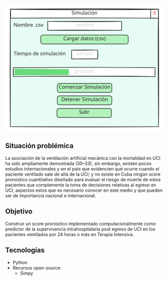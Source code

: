 <p align="center">
  <img src="modelos/modelo_ventana_simulacion_v1.0.svg" alt="modelo" />
</p>

## Situación problémica
La asociación de la ventilación artificial mecánica con la mortalidad en UCI ha sido ampliamente demostrada (30–33), sin embargo, existen pocos estudios internacionales y en el país que evidencien qué ocurre cuando el paciente ventilado sale de alta de la UCI; y no existe en Cuba ningún score pronóstico cuantitativo diseñado para evaluar el riesgo de muerte de estos pacientes que complemente la toma de decisiones relativas al egreso en UCI, aspectos estos que es necesario conocer en este medio y que pueden ser de importancia nacional e internacional.

## Objetivo
Construir un score pronóstico implementado computacionalmente como predictor de la supervivencia intrahospitalaria post egreso de UCI en los pacientes ventilados por 24 horas o más en Terapia Intensiva.

## Tecnologías
- Python
- Recursos open-source:
  - Simpy
